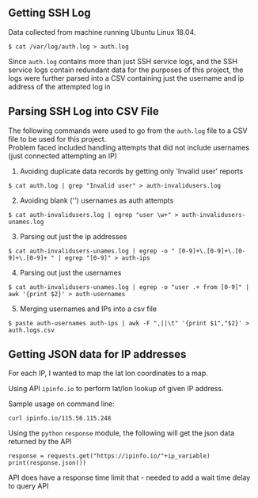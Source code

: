 ## Getting SSH Log

Data collected from machine running Ubuntu Linux 18.04.

```
$ cat /var/log/auth.log > auth.log
```

Since `auth.log` contains more than just SSH service logs, and the SSH service logs contain redundant data for the purposes of this project, the logs were further parsed into a CSV containing just the username and ip address of the attempted log in

## Parsing SSH Log into CSV File

The following commands were used to go from the `auth.log` file to a CSV file to be used for this project.  
Problem faced included handling attempts that did not include usernames (just connected attempting an IP)

1. Avoiding duplicate data records by getting only 'Invalid user' reports
```
$ cat auth.log | grep "Invalid user" > auth-invalidusers.log
```
2. Avoiding blank ('') usernames as auth attempts
```
$ cat auth-invalidusers.log | egrep "user \w+" > auth-invalidusers-unames.log
```
3. Parsing out just the ip addresses
```
$ cat auth-invalidusers-unames.log | egrep -o " [0-9]+\.[0-9]+\.[0-9]+\.[0-9]+ " | egrep "[0-9]" > auth-ips
```
4. Parsing out just the usernames
```
$ cat auth-invalidusers-unames.log | egrep -o "user .+ from [0-9]" | awk '{print $2}' > auth-usernames
```
5. Merging usernames and IPs into a csv file
```
$ paste auth-usernames auth-ips | awk -F ",||\t" '{print $1","$2}' > auth.logs.csv
```

## Getting JSON data for IP addresses

For each IP, I wanted to map the lat lon coordinates to a map.

Using API `ipinfo.io` to perform lat/lon lookup of given IP address.

Sample usage on command line:
```
curl ipinfo.io/115.56.115.248
```

Using the `python` `response` module, the following will get the json data returned by the API

```
response = requests.get("https://ipinfo.io/"+ip_variable)
print(response.json())
```

API does have a response time limit that - needed to add a wait time delay to query API